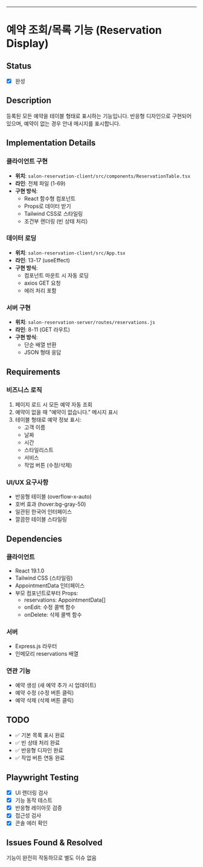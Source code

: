 ---
# 예약 조회/목록 기능 (Reservation Display)

## Status
- [x] 완성

## Description
등록된 모든 예약을 테이블 형태로 표시하는 기능입니다. 반응형 디자인으로 구현되어 있으며, 예약이 없는 경우 안내 메시지를 표시합니다.

## Implementation Details
### 클라이언트 구현
- **위치**: `salon-reservation-client/src/components/ReservationTable.tsx`
- **라인**: 전체 파일 (1-69)
- **구현 방식**: 
  - React 함수형 컴포넌트
  - Props로 데이터 받기
  - Tailwind CSS로 스타일링
  - 조건부 렌더링 (빈 상태 처리)

### 데이터 로딩
- **위치**: `salon-reservation-client/src/App.tsx`
- **라인**: 13-17 (useEffect)
- **구현 방식**:
  - 컴포넌트 마운트 시 자동 로딩
  - axios GET 요청
  - 에러 처리 포함

### 서버 구현
- **위치**: `salon-reservation-server/routes/reservations.js`
- **라인**: 8-11 (GET 라우트)
- **구현 방식**:
  - 단순 배열 반환
  - JSON 형태 응답

## Requirements
### 비즈니스 로직
1. 페이지 로드 시 모든 예약 자동 조회
2. 예약이 없을 때 "예약이 없습니다." 메시지 표시
3. 테이블 형태로 예약 정보 표시:
   - 고객 이름
   - 날짜
   - 시간  
   - 스타일리스트
   - 서비스
   - 작업 버튼 (수정/삭제)

### UI/UX 요구사항
- 반응형 테이블 (overflow-x-auto)
- 호버 효과 (hover:bg-gray-50)
- 일관된 한국어 인터페이스
- 깔끔한 테이블 스타일링

## Dependencies
### 클라이언트
- React 19.1.0
- Tailwind CSS (스타일링)
- AppointmentData 인터페이스
- 부모 컴포넌트로부터 Props:
  - reservations: AppointmentData[]
  - onEdit: 수정 콜백 함수
  - onDelete: 삭제 콜백 함수

### 서버
- Express.js 라우터
- 인메모리 reservations 배열

### 연관 기능
- 예약 생성 (새 예약 추가 시 업데이트)
- 예약 수정 (수정 버튼 클릭)
- 예약 삭제 (삭제 버튼 클릭)

## TODO
- ✅ 기본 목록 표시 완료
- ✅ 빈 상태 처리 완료
- ✅ 반응형 디자인 완료
- ✅ 작업 버튼 연동 완료

## Playwright Testing
- [x] UI 렌더링 검사
- [x] 기능 동작 테스트  
- [x] 반응형 레이아웃 검증
- [x] 접근성 검사
- [x] 콘솔 에러 확인

## Issues Found & Resolved
기능이 완전히 작동하므로 별도 이슈 없음